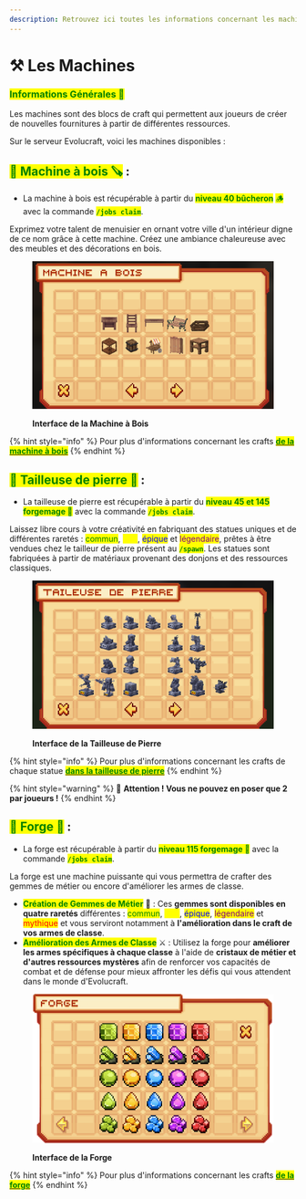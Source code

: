 ```yaml
---
description: Retrouvez ici toutes les informations concernant les machines
---
```


# ⚒️ Les Machines

### <mark style="color:green;">Informations Générales 📝</mark>

Les machines sont des blocs de craft qui permettent aux joueurs de créer de nouvelles fournitures à partir de différentes ressources.

Sur le serveur Evolucraft, voici les machines disponibles :

## <mark style="color:green;">**💠 Machine à bois 🪚**</mark> :

* La machine à bois est récupérable à partir du <mark style="color:green;">**niveau 40 bûcheron**</mark> <mark style="color:green;"></mark><mark style="color:green;">🪵</mark> avec la commande <mark style="color:green;">**`/jobs claim`**</mark>.

Exprimez votre talent de menuisier en ornant votre ville d'un intérieur digne de ce nom grâce à cette machine. Créez une ambiance chaleureuse avec des meubles et des décorations en bois.

<figure><img src="../../.gitbook/assets/Les_Machines/Interface_MachineBois.png" alt=""><figcaption><p><strong>Interface de la Machine à Bois</strong></p></figcaption></figure>

{% hint style="info" %}
Pour plus d'informations concernant les crafts [<mark style="color:green;">**de la machine à bois**</mark>](https://wiki.evolucraft.fr/le-gameplay/les-machines/machine-a-bois)
{% endhint %}

## <mark style="color:green;">**💠 Tailleuse de pierre 🗿**</mark> :

* La tailleuse de pierre est récupérable à partir du <mark style="color:green;">**niveau 45 et 145 forgemage 📖**</mark> avec la commande <mark style="color:green;">**`/jobs claim`**</mark>.

Laissez libre cours à votre créativité en fabriquant des statues uniques et de différentes raretés : <mark style="color:green;">commun</mark>, <mark style="color:yellow;">rare</mark>, <mark style="color:blue;">épique</mark> et <mark style="color:purple;">légendaire</mark>, prêtes à être vendues chez le tailleur de pierre présent au <mark style="color:green;">**`/spawn`**</mark>. Les statues sont fabriquées à partir de matériaux provenant des donjons et des ressources classiques.

<figure><img src="../../.gitbook/assets/Les_Machines/Interface_TailleusePierre.png" alt=""><figcaption><p><strong>Interface de la Tailleuse de Pierre</strong></p></figcaption></figure>

{% hint style="info" %}
Pour plus d'informations concernant les crafts de chaque statue [<mark style="color:green;">**dans la tailleuse de pierre**</mark>](https://wiki.evolucraft.fr/le-gameplay/les-machines/tailleuse-de-pierre)
{% endhint %}

{% hint style="warning" %}
🚨 **Attention ! Vous ne pouvez en poser que 2 par joueurs !**
{% endhint %}

## <mark style="color:green;">**💠 Forge 🔨**</mark> :

* La forge est récupérable à partir du <mark style="color:green;">**niveau 115 forgemage 📖**</mark> avec la commande <mark style="color:green;">**`/jobs claim`**</mark>.

La forge est une machine puissante qui vous permettra de crafter des gemmes de métier ou encore d'améliorer les armes de classe.

* <mark style="color:green;">**Création de Gemmes de Métier**</mark> 🎇 : Ces **gemmes sont disponibles en quatre raretés** différentes : <mark style="color:green;">commun</mark>, <mark style="color:yellow;">rare</mark>, <mark style="color:blue;">épique</mark>, <mark style="color:purple;">légendaire</mark> et <mark style="color:red;">mythique</mark> et vous serviront notamment à **l'amélioration dans le craft de vos armes de classe**.
* <mark style="color:green;">**Amélioration des Armes de Classe**</mark> ⚔️ : Utilisez la forge pour **améliorer les armes spécifiques à chaque classe** à l'aide de **cristaux de métier et d'autres ressources mystères** afin de renforcer vos capacités de combat et de défense pour mieux affronter les défis qui vous attendent dans le monde d'Evolucraft.

<figure><img src="../../.gitbook/assets/Les_Machines/Interface_Forge.png" alt=""><figcaption><p><strong>Interface de la Forge</strong></p></figcaption></figure>

{% hint style="info" %}
Pour plus d'informations concernant les crafts [<mark style="color:green;">**de la forge**</mark>](https://wiki.evolucraft.fr/le-gameplay/les-machines/forge)
{% endhint %}
